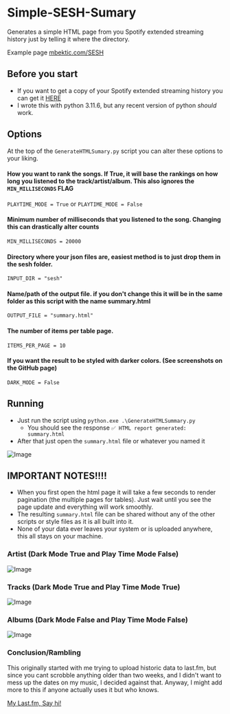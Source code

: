 # Simple-SESH-Sumary
Generates a simple HTML page from you Spotify extended streaming history just by telling it where the directory.

Example page [mbektic.com/SESH](https://mbektic.com/SESH/)

## Before you start
 - If you want to get a copy of your Spotify extended streaming history you can get it [HERE](https://www.spotify.com/us/account/privacy/)
 - I wrote this with python 3.11.6, but any recent version of python _should_ work.

## Options
At the top of the `GenerateHTMLSumary.py` script you can alter these options to your liking.
#### How you want to rank the songs. If True, it will base the rankings on how long you listened to the track/artist/album. This also ignores the `MIN_MILLISECONDS` FLAG
`PLAYTIME_MODE = True` or `PLAYTIME_MODE = False`
#### Minimum number of milliseconds that you listened to the song. Changing this can drastically alter counts
`MIN_MILLISECONDS = 20000`
#### Directory where your json files are, easiest method is to just drop them in the sesh folder.
`INPUT_DIR = "sesh"`
#### Name/path of the output file. if you don't change this it will be in the same folder as this script with the name summary.html
`OUTPUT_FILE = "summary.html"`
#### The number of items per table page.
`ITEMS_PER_PAGE = 10`
#### If you want the result to be styled with darker colors. (See screenshots on the GitHub page)
`DARK_MODE = False`

## Running
 - Just run the script using `python.exe .\GenerateHTMLSummary.py`  
   - You should see the response `✅ HTML report generated: summary.html`
 - After that just open the `summary.html` file or whatever you named it

![Image](https://github.com/user-attachments/assets/32bd114e-822e-42bd-8b07-69e143ef10e6)


## IMPORTANT NOTES!!!!
- When you first open the html page it will take a few seconds to render pagination (the multiple pages for tables). Just wait until you see the page update and everything will work smoothly.
- The resulting `summary.html` file can be shared without any of the other scripts or style files as it is all built into it.
- None of your data ever leaves your system or is uploaded anywhere, this all stays on your machine.


### Artist (Dark Mode True and Play Time Mode False)
![Image](https://github.com/user-attachments/assets/cf98a426-ac6c-48b1-b21b-a53e35322d62)

### Tracks (Dark Mode True and Play Time Mode True)
![Image](https://github.com/user-attachments/assets/d575b7f9-7b61-43a5-9785-4a116a88ed50)

### Albums (Dark Mode False and Play Time Mode False)
![Image](https://github.com/user-attachments/assets/4cff5ae1-0ba6-409c-a7af-731958900921)


### Conclusion/Rambling
This originally started with me trying to upload historic data to last.fm, but since you cant scrobble anything older than two weeks, and I didn't want to mess up the dates on my music, I decided against that. Anyway, I might add more to this if anyone actually uses it but who knows.

[My Last.fm, Say hi!](https://www.last.fm/user/Mbektic)